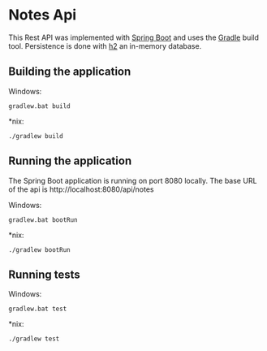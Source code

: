 # Notes Api

This Rest API was implemented with [Spring Boot](https://projects.spring.io/spring-boot/) and uses the [Gradle](https://gradle.org/) build tool. Persistence is done with [h2](http://www.h2database.com/html/main.html) an in-memory database.

## Building the application

Windows:
```
gradlew.bat build
```
*nix:
```
./gradlew build
```

## Running the application

The Spring Boot application is running on port 8080 locally. The base URL of the api is http://localhost:8080/api/notes

Windows:
```
gradlew.bat bootRun
```
*nix:
```
./gradlew bootRun
```

## Running tests

Windows:
```
gradlew.bat test
```
*nix:
```
./gradlew test
```